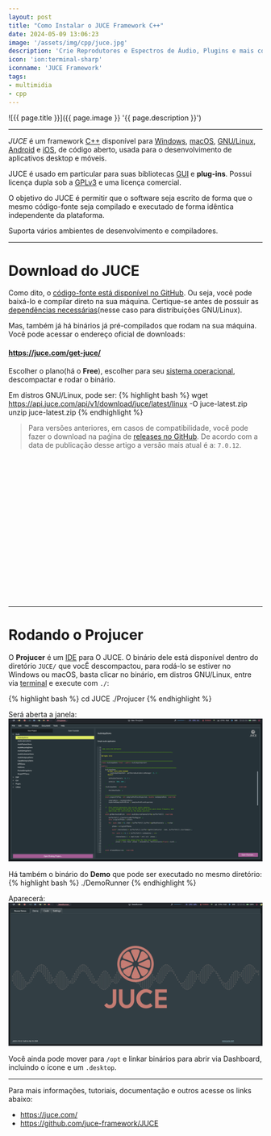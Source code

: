 ```yaml
---
layout: post
title: "Como Instalar o JUCE Framework C++"
date: 2024-05-09 13:06:23
image: '/assets/img/cpp/juce.jpg'
description: 'Crie Reprodutores e Espectros de Áudio, Plugins e mais com Interface Gráfica. Multiplataforma e amada por músicos programadores!'
icon: 'ion:terminal-sharp'
iconname: 'JUCE Framework'
tags:
- multimidia
- cpp
---
```


![{{ page.title }}]({{ page.image }} '{{ page.description }}')

---

*JUCE* é um framework [C++](https://terminalroot.com.br/tags#cpp) disponível para [Windows](https://terminalroot.com.br/tags#windows), [macOS](https://terminalroot.com.br/tags#macos), [GNU/Linux](https://terminalroot.com.br/tags#gnulinux), [Android](https://terminalroot.com.br/tags#android) e [iOS](https://terminalroot.com.br/tags#swift), de código aberto, usada para o desenvolvimento de aplicativos desktop e móveis. 

JUCE é usado em particular para suas bibliotecas [GUI](https://terminalroot.com.br/tags#gui) e **plug-ins**. Possui licença dupla sob a [GPLv3](https://terminalroot.com.br/tags#gnu) e uma licença comercial.

O objetivo do JUCE é permitir que o software seja escrito de forma que o mesmo código-fonte seja compilado e executado de forma idêntica independente da plataforma. 

Suporta vários ambientes de desenvolvimento e compiladores.

---

# Download do JUCE
Como dito, o [código-fonte está disponível no GitHub](https://github.com/juce-framework/JUCE). Ou seja, você pode baixá-lo e compilar direto na sua máquina. Certique-se antes de possuir as [dependências necessárias](https://github.com/juce-framework/JUCE/blob/master/docs/Linux%20Dependencies.md)(nesse caso para distribuições GNU/Linux).

Mas, também já há binários já pré-compilados que rodam na sua máquina. Você pode acessar o endereço oficial de downloads:
#### <https://juce.com/get-juce/>

Escolher o plano(há o **Free**), escolher para seu [sistema operacional](https://terminalroot.com.br/tags#sistemasoperacionais), descompactar e rodar o binário.

Em distros GNU/Linux, pode ser:
{% highlight bash %}
wget https://api.juce.com/api/v1/download/juce/latest/linux -O juce-latest.zip
unzip juce-latest.zip
{% endhighlight %}
> Para versões anteriores, em casos de compatibilidade, você pode fazer o download na paǵina de [releases no GitHub](https://github.com/juce-framework/JUCE/releases). De acordo com a data de publicação desse artigo a versão mais atual é a: `7.0.12`.


<!-- SQUARE - GAMES ROOT -->
<script async src="//pagead2.googlesyndication.com/pagead/js/adsbygoogle.js"></script>
<ins class="adsbygoogle"
style="display:inline-block;width:336px;height:280px"
data-ad-client="ca-pub-2838251107855362"
data-ad-slot="5351066970"></ins>
<script>
(adsbygoogle = window.adsbygoogle || []).push({});
</script>

---

# Rodando o Projucer
O **Projucer** é um [IDE](https://terminalroot.com.br/2021/12/os-32-melhores-ides-editores-de-texto-para-cpp.html) para O JUCE. O binário dele está disponível dentro do diretório `JUCE/` que vocÊ descompactou, para rodá-lo se estiver no Windows ou macOS, basta clicar no binário, em distros GNU/Linux, entre via [terminal](https://terminalroot.com.br/tags#terminal) e execute com `./`:

{% highlight bash %}
cd JUCE
./Projucer
{% endhighlight %}

Será aberta a janela:
[![Projucer running](/assets/img/cpp/JUCE.png)](/assets/img/cpp/JUCE.png)

Há também o binário do **Demo** que pode ser executado no mesmo diretório:
{% highlight bash %}
./DemoRunner
{% endhighlight %}

Aparecerá:
[![DemoRunner](/assets/img/cpp/demo-runner.png)](/assets/img/cpp/demo-runner.png) 

Você ainda pode mover para `/opt` e linkar binários para abrir via Dashboard, incluindo o ícone e um `.desktop`.

---

Para mais informações, tutoriais, documentação e outros acesse os links abaixo:
+ <https://juce.com/>
+ <https://github.com/juce-framework/JUCE>


